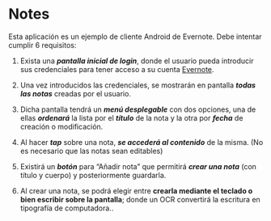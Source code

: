 Notes
=====

Esta aplicación es un ejemplo de cliente Android de Evernote. Debe intentar cumplir 6 requisitos:

1. Exista una ***pantalla inicial de login***, donde el usuario pueda introducir sus credenciales para tener acceso a su cuenta [Evernote](https://evernote.com/).

2. Una vez introducidos las credenciales, se mostrarán en pantalla ***todas las notas*** creadas por el usuario.

3. Dicha pantalla tendrá un ***menú desplegable*** con dos opciones, una de ellas ***ordenará*** la lista por el ***título*** de la nota y la otra por ***fecha*** de creación o modificación.

4. Al hacer ***tap*** sobre una nota, ***se accederá al contenido*** de la misma. (No es necesario que las notas sean editables)

5. Existirá un ***botón*** para “Añadir nota” que permitirá ***crear una nota*** (con título y cuerpo) y posteriormente guardarla.

6.  Al crear una nota, se podrá elegir entre **crearla mediante el teclado o bien escribir sobre la pantalla**; donde un OCR convertirá la escritura en tipografía de computadora..
